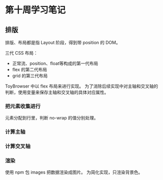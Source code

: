 # 第十周学习笔记

## 排版
排版、布局都是指 Layout 阶段，得到带 position 的 DOM。

三代 CSS 布局：
- 正常流、position、float等构成的第一代布局
- flex 的第二代布局
- grid 的第三代布局

ToyBrowser 中以 flex 布局来进行实现。
为了消除后续实现中对主轴和交叉轴的判断，使用变量来保存主轴和交叉轴的具体对应属性。


### 把元素收集进行
元素分配到行里，判断 no-wrap 的值分别处理。

### 计算主轴


### 计算交叉轴


### 渲染
使用 npm 包 images 把数据渲染成图片。
为简化实现，只渲染背景色。